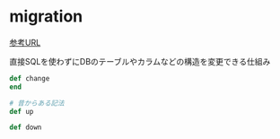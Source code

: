 # migration

[参考URL](https://railsdoc.com/migration)

直接SQLを使わずにDBのテーブルやカラムなどの構造を変更できる仕組み

```ruby
def change
end

# 昔からある記法
def up

def down
```
